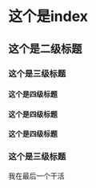 # 这个是index


##  这个是二级标题

### 这个是三级标题


#### 这个是四级标题

#### 这个是四级标题

#### 这个是四级标题

### 这个是三级标题

我在最后一个干活
